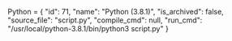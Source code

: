 

Python = {
    "id": 71,
    "name": "Python (3.8.1)",
    "is_archived": false,
    "source_file": "script.py",
    "compile_cmd": null,
    "run_cmd": "/usr/local/python-3.8.1/bin/python3 script.py"
}


